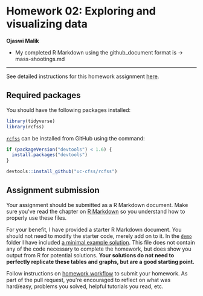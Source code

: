 # Homework 02: Exploring and visualizing data

**Ojaswi Malik**

* My completed R Markdown using the github_document format is -> mass-shootings.md



_______________________________________________________________________________________

See detailed instructions for this homework assignment [here](https://cfss.uchicago.edu/homework/explore-data/).

## Required packages

You should have the following packages installed:

```r
library(tidyverse)
library(rcfss)
```

[`rcfss`](https://github.com/uc-cfss/rcfss) can be installed from GitHub using the command:

```r
if (packageVersion("devtools") < 1.6) {
  install.packages("devtools")
}

devtools::install_github("uc-cfss/rcfss")
```

## Assignment submission

Your assignment should be submitted as a R Markdown document. Make sure you've read the chapter on [R Markdown](http://r4ds.had.co.nz/r-markdown.html) so you understand how to properly use these files.

For your benefit, I have provided a starter R Markdown document. You should not need to modify the starter code, merely add on to it. In the [`demo`](demo/) folder I have included [a minimal example solution](demo/mass-shootings-solution.md). This file does not contain any of the code necessary to complete the homework, but does show you output from R for potential solutions. **Your solutions do not need to perfectly replicate these tables and graphs, but are a good starting point.**

Follow instructions on [homework workflow](https://cfss.uchicago.edu/faq/homework-guidelines/#homework-workflow) to submit your homework. As part of the pull request, you're encouraged to reflect on what was hard/easy, problems you solved, helpful tutorials you read, etc.
